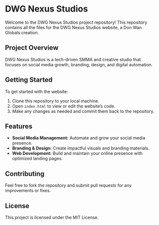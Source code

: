 # DWG Nexus Studios

Welcome to the DWG Nexus Studios project repository! This repository contains all the files for the DWG Nexus Studios website, a Don Wan Globals creation.

## Project Overview

DWG Nexus Studios is a tech-driven SMMA and creative studio that focuses on social media growth, branding, design, and digital automation.

## Getting Started

To get started with the website:
1. Clone this repository to your local machine.
2. Open `index.html` to view or edit the website’s code.
3. Make any changes as needed and commit them back to the repository.

## Features

- **Social Media Management:** Automate and grow your social media presence.
- **Branding & Design:** Create impactful visuals and branding materials.
- **Web Development:** Build and maintain your online presence with optimized landing pages.

## Contributing

Feel free to fork the repository and submit pull requests for any improvements or fixes.

## License

This project is licensed under the MIT License.

